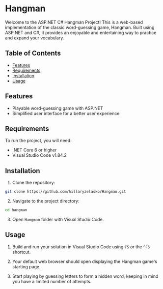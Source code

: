 # Hangman
Welcome to the ASP.NET C# Hangman Project! This is a web-based implementation of the classic word-guessing game, Hangman. Built using ASP.NET and C#, it provides an enjoyable and entertaining way to practice and expand your vocabulary.

## Table of Contents

- [Features](#features)
- [Requirements](#requirements)
- [Installation](#installation)
- [Usage](#usage)

## Features

- Playable word-guessing game with ASP.NET
- Simplified user interface for a better user experience

## Requirements

To run the project, you will need:

- .NET Core 6 or higher
- Visual Studio Code v1.84.2

## Installation

1. Clone the repository:

```sh
git clone https://github.com/hillaryzelasko/Hangman.git
```

2. Navigate to the project directory:

```sh
cd hangman
```

3. Open `Hangman` folder with Visual Studio Code.


## Usage

1. Build and run your solution in Visual Studio Code using `F5` or the `^F5` shortcut.

2. Your default web browser should open displaying the Hangman game's starting page.

3. Start playing by guessing letters to form a hidden word, keeping in mind you have a limited number of attempts.
